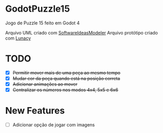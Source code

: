 # GodotPuzzle15
Jogo de Puzzle 15 feito em Godot 4

Arquivo UML criado com [SoftwareIdeasModeler](https://www.softwareideas.net/)
Arquivo protótipo criado com [Lunacy](https://icons8.com.br/lunacy)

# TODO
- [x] ~~Permitir mover mais de uma peça ao mesmo tempo~~
- [x] ~~Mudar cor da peça quando está na posição correta~~
- [x] ~~Adicionar animações ao mover~~
- [x] ~~Centralizar os números nos modos 4x4, 5x5 e 6x6~~
# New Features
- [ ] Adicionar opção de jogar com imagens